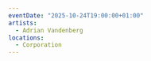 ```yaml
---
eventDate: "2025-10-24T19:00:00+01:00"
artists:
  - Adrian Vandenberg
locations:
  - Corporation
---
```

